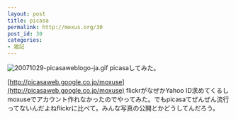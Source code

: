 ```yaml
---
layout: post
title: picasa
permalink: http://moxus.org/30
post_id: 30
categories: 
- 雑記
---
```


![20071029-picasaweblogo-ja.gif](/images/20071029-picasaweblogo-ja.gif)
picasaしてみた。

[http://picasaweb.google.co.jp/moxuse](http://picasaweb.google.co.jp/moxuse)
flickrがなぜかYahoo ID求めてくるしmoxuseでアカウント作れなかったのでやってみた。でもpicasaてぜんぜん流行ってないんだよねflickrに比べて。みんな写真の公開とかどうしてんだろう。
